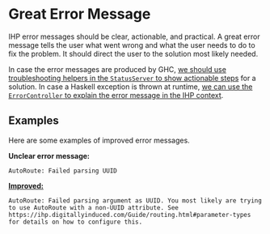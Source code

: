 # Great Error Message

IHP error messages should be clear, actionable, and practical. A great error message tells the user what went wrong and what the user needs to do to fix the problem. It should direct the user to the solution most likely needed.

In case the error messages are produced by GHC, [we should use troubleshooting helpers in the `StatusServer` to show actionable steps](https://github.com/digitallyinduced/ihp/blob/master/IHP/IDE/StatusServer.hs#L281) for a solution. In case a Haskell exception is thrown at runtime, [we can use the `ErrorController` to explain the error message in the IHP context](https://github.com/digitallyinduced/ihp/blob/master/IHP/ErrorController.hs#L125).

## Examples

Here are some examples of improved error messages.

**Unclear error message:**

```
AutoRoute: Failed parsing UUID
```

**[Improved:](https://github.com/digitallyinduced/ihp/pull/334)**

```
AutoRoute: Failed parsing argument as UUID. You most likely are trying to use AutoRoute with a non-UUID attribute. See https://ihp.digitallyinduced.com/Guide/routing.html#parameter-types for details on how to configure this.
```
